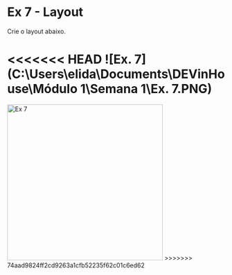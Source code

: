 # Ex 7 - Layout 

Crie o layout abaixo.

<<<<<<< HEAD
![Ex. 7](C:\Users\elida\Documents\DEVinHouse\Módulo 1\Semana 1\Ex. 7.PNG)
=======
<img width="359" alt="Ex  7" src="https://user-images.githubusercontent.com/90939371/146922776-06dd39cd-0d98-4c40-84a7-9c54e62a0cd5.PNG">
>>>>>>> 74aad9824ff2cd9263a1cfb52235f62c01c6ed62
